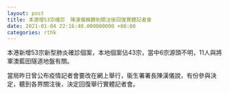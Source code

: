 ```yaml
---
layout: post
title: 本港增53宗確診　陳漢儀稱聽到關注後回復實體記者會
date: 2021-01-04 22:16:40.000000000 +08:00
categories: rthk
---
```


本港新增53宗新型肺炎確診個案，本地個案佔43宗，當中6宗源頭不明，11人與將軍澳藍田隧道地盤有關。

當局昨日曾公布疫情記者會要改在網上舉行，衞生署署長陳漢儀說，有份參與決定，聽到各界關注後，決定回復舉行實體記者會。
